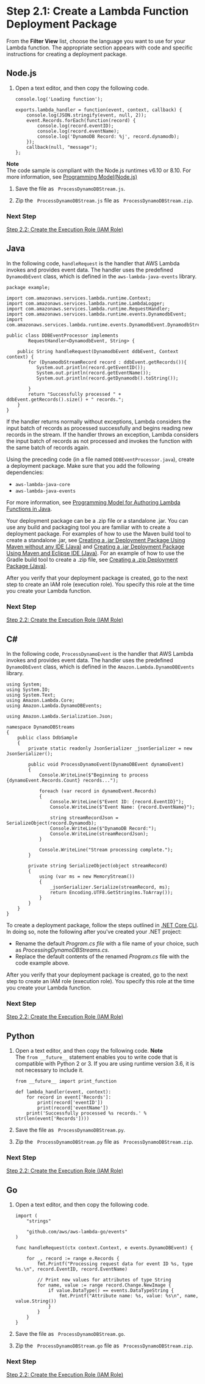 # Step 2\.1: Create a Lambda Function Deployment Package<a name="with-dynamodb-create-package"></a>

From the **Filter View** list, choose the language you want to use for your Lambda function\. The appropriate section appears with code and specific instructions for creating a deployment package\.

## Node\.js<a name="with-ddb-example-deployment-pkg-nodejs"></a>

1. Open a text editor, and then copy the following code\. 

   ```
   console.log('Loading function');
   
   exports.lambda_handler = function(event, context, callback) {
       console.log(JSON.stringify(event, null, 2));
       event.Records.forEach(function(record) {
           console.log(record.eventID);
           console.log(record.eventName);
           console.log('DynamoDB Record: %j', record.dynamodb);
       });
       callback(null, "message"); 
   };
   ```
**Note**  
The code sample is compliant with the Node\.js runtimes v6\.10 or 8\.10\. For more information, see [Programming Model\(Node\.js\)](programming-model.md)

1. Save the file as ` ProcessDynamoDBStream.js`\.

1. Zip the ` ProcessDynamoDBStream.js` file as ` ProcessDynamoDBStream.zip`\. 

### Next Step<a name="ddb-create-deployment-pkg-nodejs-next-step"></a>

 [Step 2\.2: Create the Execution Role \(IAM Role\)](with-dynamodb-create-execution-role.md) 

## Java<a name="with-ddb-example-deployment-pkg-java"></a>

In the following code, `handleRequest` is the handler that AWS Lambda invokes and provides event data\. The handler uses the predefined `DynamodbEvent` class, which is defined in the `aws-lambda-java-events` library\. 

```
package example;

import com.amazonaws.services.lambda.runtime.Context;
import com.amazonaws.services.lambda.runtime.LambdaLogger;
import com.amazonaws.services.lambda.runtime.RequestHandler;
import com.amazonaws.services.lambda.runtime.events.DynamodbEvent;
import com.amazonaws.services.lambda.runtime.events.DynamodbEvent.DynamodbStreamRecord;

public class DDBEventProcessor implements
        RequestHandler<DynamodbEvent, String> {
    
    public String handleRequest(DynamodbEvent ddbEvent, Context context) {       
        for (DynamodbStreamRecord record : ddbEvent.getRecords()){
           System.out.println(record.getEventID());
           System.out.println(record.getEventName());
           System.out.println(record.getDynamodb().toString());
           
        }
        return "Successfully processed " + ddbEvent.getRecords().size() + " records.";
    }
}
```

If the handler returns normally without exceptions, Lambda considers the input batch of records as processed successfully and begins reading new records in the stream\. If the handler throws an exception, Lambda considers the input batch of records as not processed and invokes the function with the same batch of records again\. 

Using the preceding code \(in a file named `DDBEventProcessor.java`\), create a deployment package\. Make sure that you add the following dependencies: 
+ `aws-lambda-java-core`
+ `aws-lambda-java-events` 

For more information, see [Programming Model for Authoring Lambda Functions in Java](java-programming-model.md)\.

Your deployment package can be a \.zip file or a standalone \.jar\. You can use any build and packaging tool you are familiar with to create a deployment package\. For examples of how to use the Maven build tool to create a standalone \.jar, see [Creating a \.jar Deployment Package Using Maven without any IDE \(Java\)](java-create-jar-pkg-maven-no-ide.md) and [Creating a \.jar Deployment Package Using Maven and Eclipse IDE \(Java\)](java-create-jar-pkg-maven-and-eclipse.md)\. For an example of how to use the Gradle build tool to create a \.zip file, see [Creating a \.zip Deployment Package \(Java\)](create-deployment-pkg-zip-java.md)\.

After you verify that your deployment package is created, go to the next step to create an IAM role \(execution role\)\. You specify this role at the time you create your Lambda function\. 

### Next Step<a name="ddb-create-deployment-pkg-java-next-step"></a>

 [Step 2\.2: Create the Execution Role \(IAM Role\)](with-dynamodb-create-execution-role.md) 

## C\#<a name="with-ddb-example-deployment-pkg-dotnet"></a>

In the following code, `ProcessDynamoEvent` is the handler that AWS Lambda invokes and provides event data\. The handler uses the predefined `DynamoDbEvent` class, which is defined in the `Amazon.Lambda.DynamoDBEvents` library\. 

```
using System;
using System.IO;
using System.Text;
using Amazon.Lambda.Core;
using Amazon.Lambda.DynamoDBEvents;
 
using Amazon.Lambda.Serialization.Json;
 
namespace DynamoDBStreams
{
    public class DdbSample
    {
        private static readonly JsonSerializer _jsonSerializer = new JsonSerializer();
 
        public void ProcessDynamoEvent(DynamoDBEvent dynamoEvent)
        {
            Console.WriteLine($"Beginning to process {dynamoEvent.Records.Count} records...");
 
            foreach (var record in dynamoEvent.Records)
            {
                Console.WriteLine($"Event ID: {record.EventID}");
                Console.WriteLine($"Event Name: {record.EventName}");
 
                string streamRecordJson = SerializeObject(record.Dynamodb);
                Console.WriteLine($"DynamoDB Record:");
                Console.WriteLine(streamRecordJson);
            }
 
            Console.WriteLine("Stream processing complete.");
        }
 
        private string SerializeObject(object streamRecord)
        {
            using (var ms = new MemoryStream())
            {
                _jsonSerializer.Serialize(streamRecord, ms);
                return Encoding.UTF8.GetString(ms.ToArray());
            }
        }
    }
}
```

To create a deployment package, follow the steps outlined in [\.NET Core CLI](lambda-dotnet-coreclr-deployment-package.md)\. In doing so, note the following after you've created your \.NET project: 
+ Rename the default *Program\.cs file* with a file name of your choice, such as *ProcessingDynamoDBStreams\.cs*\. 
+ Replace the default contents of the renamed *Program\.cs* file with the code example above\.

After you verify that your deployment package is created, go to the next step to create an IAM role \(execution role\)\. You specify this role at the time you create your Lambda function\. 

### Next Step<a name="create-deployment-pkg-dotnet-next-step"></a>

 [Step 2\.2: Create the Execution Role \(IAM Role\)](with-dynamodb-create-execution-role.md) 

## Python<a name="with-ddb-example-deployment-pkg-python"></a>

1. Open a text editor, and then copy the following code\. 
**Note**  
The `from __future__` statement enables you to write code that is compatible with Python 2 or 3\. If you are using runtime version 3\.6, it is not necessary to include it\.

   ```
   from __future__ import print_function
   
   def lambda_handler(event, context):
       for record in event['Records']:
           print(record['eventID'])
           print(record['eventName'])       
       print('Successfully processed %s records.' % str(len(event['Records'])))
   ```

1. Save the file as ` ProcessDynamoDBStream.py`\.

1. Zip the ` ProcessDynamoDBStream.py` file as ` ProcessDynamoDBStream.zip`\. 

### Next Step<a name="ddb-create-deployment-pkg-python-next-step"></a>

 [Step 2\.2: Create the Execution Role \(IAM Role\)](with-dynamodb-create-execution-role.md) 

## Go<a name="with-ddb-example-deployment-pkg-go"></a>

1. Open a text editor, and then copy the following code\. 

   ```
   import (
       "strings"
   
       "github.com/aws/aws-lambda-go/events"
   )
   
   func handleRequest(ctx context.Context, e events.DynamoDBEvent) {
   
       for _, record := range e.Records {
           fmt.Printf("Processing request data for event ID %s, type %s.\n", record.EventID, record.EventName)
   
           // Print new values for attributes of type String
           for name, value := range record.Change.NewImage {
               if value.DataType() == events.DataTypeString {
                   fmt.Printf("Attribute name: %s, value: %s\n", name, value.String())
               }
           }
       }
   }
   ```

1. Save the file as ` ProcessDynamoDBStream.go`\.

1. Zip the ` ProcessDynamoDBStream.go` file as ` ProcessDynamoDBStream.zip`\. 

### Next Step<a name="ddb-create-deployment-pkg-go-next-step"></a>

 [Step 2\.2: Create the Execution Role \(IAM Role\)](with-dynamodb-create-execution-role.md) 